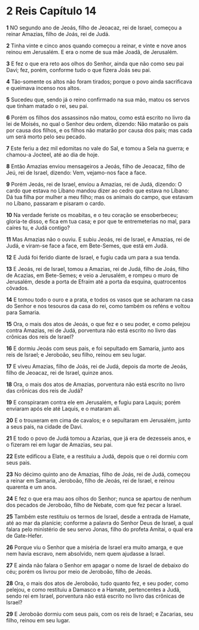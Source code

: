 # 2 Reis Capítulo 14

**1** 	NO segundo ano de Jeoás, filho de Jeoacaz, rei de Israel, começou a reinar Amazias, filho de Joás, rei de Judá.

**2** 	Tinha vinte e cinco anos quando começou a reinar, e vinte e nove anos reinou em Jerusalém. E era o nome de sua mãe Joadã, de Jerusalém.

**3** 	E fez o que era reto aos olhos do Senhor, ainda que não como seu pai Davi; fez, porém, conforme tudo o que fizera Joás seu pai.

**4** 	Tão-somente os altos não foram tirados; porque o povo ainda sacrificava e queimava incenso nos altos.

**5** 	Sucedeu que, sendo já o reino confirmado na sua mão, matou os servos que tinham matado o rei, seu pai.

**6** 	Porém os filhos dos assassinos não matou, como está escrito no livro da lei de Moisés, no qual o Senhor deu ordem, dizendo: Não matarão os pais por causa dos filhos, e os filhos não matarão por causa dos pais; mas cada um será morto pelo seu pecado.

**7** 	Este feriu a dez mil edomitas no vale do Sal, e tomou a Sela na guerra; e chamou-a Jocteel, até ao dia de hoje.

**8** 	Então Amazias enviou mensageiros a Jeoás, filho de Jeoacaz, filho de Jeú, rei de Israel, dizendo: Vem, vejamo-nos face a face.

**9** 	Porém Jeoás, rei de Israel, enviou a Amazias, rei de Judá, dizendo: O cardo que estava no Líbano mandou dizer ao cedro que estava no Líbano: Dá tua filha por mulher a meu filho; mas os animais do campo, que estavam no Líbano, passaram e pisaram o cardo.

**10** 	Na verdade feriste os moabitas, e o teu coração se ensoberbeceu; gloria-te disso, e fica em tua casa; e por que te entremeterias no mal, para caíres tu, e Judá contigo?

**11** 	Mas Amazias não o ouviu. E subiu Jeoás, rei de Israel, e Amazias, rei de Judá, e viram-se face a face, em Bete-Semes, que está em Judá.

**12** 	E Judá foi ferido diante de Israel, e fugiu cada um para a sua tenda.

**13** 	E Jeoás, rei de Israel, tomou a Amazias, rei de Judá, filho de Joás, filho de Acazias, em Bete-Semes; e veio a Jerusalém, e rompeu o muro de Jerusalém, desde a porta de Efraim até a porta da esquina, quatrocentos côvados.

**14** 	E tomou todo o ouro e a prata, e todos os vasos que se acharam na casa do Senhor e nos tesouros da casa do rei, como também os reféns e voltou para Samaria.

**15** 	Ora, o mais dos atos de Jeoás, o que fez e o seu poder, e como pelejou contra Amazias, rei de Judá, porventura não está escrito no livro das crônicas dos reis de Israel?

**16** 	E dormiu Jeoás com seus pais, e foi sepultado em Samaria, junto aos reis de Israel; e Jeroboão, seu filho, reinou em seu lugar.

**17** 	E viveu Amazias, filho de Joás, rei de Judá, depois da morte de Jeoás, filho de Jeoacaz, rei de Israel, quinze anos.

**18** 	Ora, o mais dos atos de Amazias, porventura não está escrito no livro das crônicas dos reis de Judá?

**19** 	E conspiraram contra ele em Jerusalém, e fugiu para Laquis; porém enviaram após ele até Laquis, e o mataram ali.

**20** 	E o trouxeram em cima de cavalos; e o sepultaram em Jerusalém, junto a seus pais, na cidade de Davi.

**21** 	E todo o povo de Judá tomou a Azarias, que já era de dezesseis anos, e o fizeram rei em lugar de Amazias, seu pai.

**22** 	Este edificou a Elate, e a restituiu a Judá, depois que o rei dormiu com seus pais.

**23** 	No décimo quinto ano de Amazias, filho de Joás, rei de Judá, começou a reinar em Samaria, Jeroboão, filho de Jeoás, rei de Israel, e reinou quarenta e um anos.

**24** 	E fez o que era mau aos olhos do Senhor; nunca se apartou de nenhum dos pecados de Jeroboão, filho de Nebate, com que fez pecar a Israel.

**25** 	Também este restituiu os termos de Israel, desde a entrada de Hamate, até ao mar da planície; conforme a palavra do Senhor Deus de Israel, a qual falara pelo ministério de seu servo Jonas, filho do profeta Amitai, o qual era de Gate-Hefer.

**26** 	Porque viu o Senhor que a miséria de Israel era muito amarga, e que nem havia escravo, nem absolvido, nem quem ajudasse a Israel.

**27** 	E ainda não falara o Senhor em apagar o nome de Israel de debaixo do céu; porém os livrou por meio de Jeroboão, filho de Jeoás.

**28** 	Ora, o mais dos atos de Jeroboão, tudo quanto fez, e seu poder, como pelejou, e como restituiu a Damasco e a Hamate, pertencentes a Judá, sendo rei em Israel, porventura não está escrito no livro das crônicas de Israel?

**29** 	E Jeroboão dormiu com seus pais, com os reis de Israel; e Zacarias, seu filho, reinou em seu lugar.


